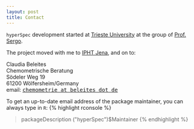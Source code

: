 ```yaml
---
layout: post
title: Contact
---
```


`hyperSpec` development started at [Trieste University](http://www.units.it) at the group of
[Prof. Sergo](http://www.valtersergo.it/).

The project moved with me to [IPHT Jena](www.ipht-jena.de), and on to:

<div id="address">  
Claudia Beleites<br/>  
Chemometrische Beratung  <br/>
Södeler Weg 19  <br/>
61200 Wölfersheim/Germany  <br/>
email:  <tt><a href="mailto:chemometrie at beleites dot de?subject=[hyperSpec]">chemometrie at beleites dot de</a></tt>
</div>

To get an up-to-date email address of the package maintainer, you can always type in `R`:
{% highlight rconsole %}
> packageDescription ("hyperSpec")$Maintainer
{% endhighlight %}
